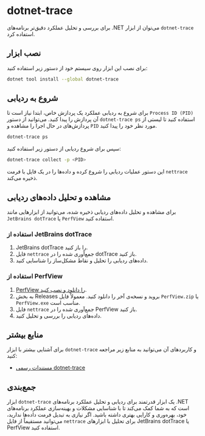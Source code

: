 # dotnet-trace
برای بررسی و تحلیل عملکرد دقیق‌تر برنامه‌های
.NET
می‌توان از ابزار
`dotnet-trace`
استفاده کرد.

## نصب ابزار
برای نصب این ابزار روی سیستم خود از دستور زیر استفاده کنید:

```bash
dotnet tool install --global dotnet-trace
```

## شروع به ردیابی
برای شروع به ردیابی عملکرد یک پردازش خاص، ابتدا نیاز است تا
`Process ID (PID)`
آن پردازش را پیدا کنید. می‌توانید از دستور
`dotnet-trace ps`
استفاده کنید تا لیستی از پردازش‌های در حال اجرا را مشاهده و
`PID`
مورد نظر خود را پیدا کنید.

```bash
dotnet-trace ps
```

سپس برای شروع ردیابی از دستور زیر استفاده کنید:

```bash
dotnet-trace collect -p <PID>
```

این دستور عملیات ردیابی را شروع کرده و داده‌ها را در یک فایل با فرمت
`nettrace`
ذخیره می‌کند.

## مشاهده و تحلیل داده‌های ردیابی
برای مشاهده و تحلیل داده‌های ردیابی ذخیره شده، می‌توانید از ابزارهایی مانند
`JetBrains dotTrace`
یا
`PerfView`
استفاده کنید.

### استفاده از JetBrains dotTrace
1. JetBrains dotTrace را باز کنید.
2. فایل
   `nettrace`
   جمع‌آوری شده را در dotTrace باز کنید.
3. داده‌های ردیابی را تحلیل و نقاط مشکل‌ساز را شناسایی کنید.

### استفاده از PerfView
1. [PerfView را دانلود و نصب کنید](https://github.com/microsoft/perfview/releases).
2. به بخش Releases بروید و نسخه‌ی آخر را دانلود کنید. معمولاً فایل `PerfView.zip` یا `PerfView.exe` مناسب است.
3. فایل
   `nettrace`
   جمع‌آوری شده را در PerfView باز کنید.
4. داده‌های ردیابی را بررسی و تحلیل کنید.

## منابع بیشتر
برای آشنایی بیشتر با ابزار
`dotnet-trace`
و کاربردهای آن می‌توانید به منابع زیر مراجعه کنید:

- [مستندات رسمی dotnet-trace](https://learn.microsoft.com/en-us/dotnet/core/diagnostics/dotnet-trace)

## جمع‌بندی
ابزار
`dotnet-trace`
یک ابزار قدرتمند برای ردیابی و تحلیل عملکرد برنامه‌های
.NET
است که به شما کمک می‌کند تا با شناسایی مشکلات و بهینه‌سازی عملکرد برنامه‌های خود، بهره‌وری و کارایی بهتری داشته باشید. اگر نیازی به تبدیل فرمت داده‌ها ندارید، می‌توانید مستقیماً از فایل
`nettrace`
برای تحلیل با ابزارهای JetBrains dotTrace یا PerfView استفاده کنید.